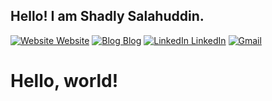 ## Hello! I am Shadly Salahuddin. 

[![Website Website](https://img.shields.io/badge/%20-Website-black?color=222244&labelColor=000000&logo=github&logoColor=f5f7fe)](https://shadlyd15.github.io/)
[![Blog Blog](https://img.shields.io/badge/%20-Blog-black?color=222244&labelColor=000000&logo=jekyll&logoColor=f5f7fe)](https://shadlyd15.github.io/blog/)
[![LinkedIn LinkedIn](https://img.shields.io/badge/%20-LinkedIn-black?color=222244&labelColor=000000&logo=LinkedIn&logoColor=f5f7fe)](https://www.linkedin.com/in/shadlyd15/)
[![Gmail](https://img.shields.io/badge/%20-Send%20Mail-black?color=222244&labelColor=000000&logo=gmail&logoColor=f5f7fe)](mailto:shadlyd15@gmail.com?subject=From%20GitHub&&body=Hi,%20there.%20Found%20you%20on%20GitHub!%20Let's%20talk%20about...)

<div id="my-animation">
  <h1>Hello, world!</h1>
</div>
<style>
  #my-animation h1 {
    animation: rainbow 5s infinite;
  }

  @keyframes rainbow {
    0% { color: red; }
    17% { color: orange; }
    34% { color: yellow; }
    51% { color: green; }
    68% { color: blue; }
    85% { color: indigo; }
    100% { color: violet; }
  }
</style>
<script>
  window.addEventListener("load", function() {
    document.getElementById("my-animation").classList.add("animate");
  });
</script>
